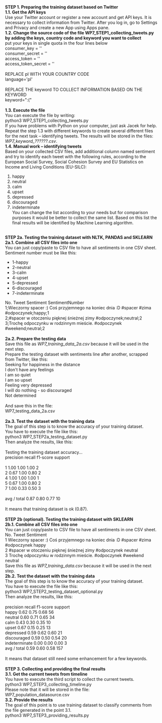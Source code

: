 <b>STEP 1. Preparing the training dataset based on Twitter</b><br/>
<b>1.1.	Get the API keys</b><br/>
Use your Twitter account or register a new account and get API keys. It is necessary to collect information from Twitter.
After you log in, go to Settings and Privacy and create a new App using Apps pane.<br/>
<b>1.2.	Change the source code of the file WP7_STEP1_collecting_tweets.py by adding the keys, country code and keyword you want to collect</b><br/>
put your keys in single quota in the four lines below<br/>
consumer_key = ''<br/>
consumer_secret = ''<br/>
access_token = ''<br/>
access_token_secret = ''<br/>
<br/>
REPLACE pl WITH YOUR COUNTRY CODE<br/>
language='pl'<br/>
<br/>
REPLACE THE keyword TO COLLECT INFORMATION BASED ON THE KEYWORD<br/>
keyword=":("<br/>
<br/>
<b>1.3.	Execute the file</b><br/>
You can execute the file by writing:<br/>
python3 WP7_STEP1_collecting_tweets.py<br/>
If you have problems with Python on your computer, just ask Jacek for help.<br/>
Repeat the step 1.3 with different keywords to create several different files for the next task – identifying tweets. The results will be stored in the files: <i>WP7_keyword_??????.csv</i>.<br/>
<b>1.4.	Manual work – identifying tweets</b><br/>
Based on your collected CSV files, add additional column named sentiment and try to identify each tweet with the following rules, according to the European Social Survey, Social Cohesion Survey and EU Statistics on Income and Living Conditions (EU-SILC): <br/>
1)	happy<br/>
2)	neutral<br/>
3)	calm<br/>
4)	upset<br/>
5)	depressed<br/>
6)	discouraged<br/>
7)	indeterminate<br/>
You can change the list according to your needs but for comparison purposes it would be better to collect the same list.
Based on this list the final results will be identified by Machine Learning algorithm.<br/>
<br/>
<b>STEP 2a. Testing the training dataset with NLTK, PANDAS and SKLEARN</b><br/>
<b>2a.1. Combine all CSV files into one</b><br/>
You can just copy/paste to CSV file to have all sentiments in one CSV sheet.<br/>
Sentiment number must be like this:<br>
<ul>
<li>1-happy
<li>2-neutral
<li>3-calm
<li>4-upset
<li>5-depressed
<li>6-discouraged
<li>7-indeterminate
</ul>
No.	Tweet	Sentiment SentimentNumber<br/>
1;Wieczorny spacer :) Coś przyjemnego na koniec dnia :D  #spacer #zima #odpoczynek;happy;1<br/>
2;#spacer w otoczeniu pięknej śnieżnej zimy #odpoczynek;neutral;2<br/>
3;Trochę odpoczynku w rodzinnym mieście. #odpoczynek #weekend;neutral;2<br/><br/>
<b>2a.2. Prepare the testing data</b><br/>
Save this file as <i>WP7_training_data_2a.csv</i> because it will be used in the next step.<br/>
Prepare the testing dataset with sentiments line after another, scrapped from Twitter, like this:<br/>
Seeking for happiness in the distance<br/>
I don't have any feelings <br/>
I am so quiet <br/>
I am so upset <br/>
Feeling very depressed<br/>
I will do nothing - so discouraged<br/>
Not determined<br/><br/>
And save this in the file:<br/>
WP7_testing_data_2a.csv<br/><br/>
<b>2a.3. Test the dataset with the training data</b><br/>
The goal of this step is to know the accuracy of your training dataset.<br/>
You have to execute the file like this:<br/>
python3 WP7_STEP2a_testing_dataset.py<br/>
Then analyze the results, like this:<br/><br/>
Testing the training dataset accuracy...<br/>
             precision    recall  f1-score   support<br/>
<br/>
          1       1.00      1.00      1.00         2<br/>
          2       0.67      1.00      0.80         2<br/>
          4       1.00      1.00      1.00         1<br/>
          5       0.67      1.00      0.80         2<br/>
          7       1.00      0.33      0.50         3<br/>
<br/>
avg / total       0.87      0.80      0.77        10<br/>
<br/>
It means that training dataset is ok (0.87).<br/>
<br/>
<b>STEP 2b (optional). Testing the training dataset with SKLEARN</b><br/>
<b>2b.1. Combine all CSV files into one</b><br/>
You can just copy/paste to CSV file to have all sentiments in one CSV sheet.<br/>
No.	Tweet	Sentiment<br/>
1	Wieczorny spacer :) Coś przyjemnego na koniec dnia :D  #spacer #zima #odpoczynek	happy<br/>
2	#spacer w otoczeniu pięknej śnieżnej zimy #odpoczynek 	neutral <br/>
3	Trochę odpoczynku w rodzinnym mieście. #odpoczynek #weekend	neutral <br/>
Save this file as <i>WP7_training_data.csv</i> because it will be used in the next step.<br/>
<b>2b.2. Test the dataset with the training data</b><br/>
The goal of this step is to know the accuracy of your training dataset.<br/>
You have to execute the file like this:<br/>
python3 WP7_STEP2_testing_dataset_optional.py<br/>
Then analyze the results, like this:<br/><br/>
               precision    recall  f1-score   support<br/>
        happy       0.62      0.75      0.68        56<br/>
      neutral       0.60      0.71      0.65        34<br/>
         calm       0.43      0.30      0.35        10<br/>
        upset       0.67      0.15      0.25        13<br/>
    depressed       0.59      0.62      0.60        21<br/>
  discouraged       0.59      0.50      0.54        20<br/>
indeterminate       0.00      0.00      0.00         3<br/>
  avg / total       0.59      0.60      0.58       157<br/>
<br/>
It means that dataset still need some enhancement for a few keywords.<br/>
<br/>
<b>STEP 3. Collecting and providing the final results</b><br/>
<b>3.1. Get the current tweets from timeline</b><br/>
You have to execute the third script to collect the current tweets.<br/>
python3 WP7_STEP3_collecting_timeline.py<br/>
Please note that it will be stored in the file:<br/>
WP7_population_datasource.csv<br/>
<b>3.2. Provide the results</b><br/>
The goal of this point is to use training dataset to classify comments from the file generated in the point 3.1.<br/>
python3 WP7_STEP3_providing_results.py<br/>
